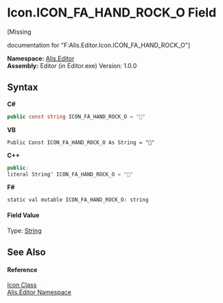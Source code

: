 # Icon.ICON_FA_HAND_ROCK_O Field
 

\[Missing <summary> documentation for "F:Alis.Editor.Icon.ICON_FA_HAND_ROCK_O"\]

**Namespace:**&nbsp;<a href="b150ade4-39de-a232-5f06-d3cdc1b2c538">Alis.Editor</a><br />**Assembly:**&nbsp;Editor (in Editor.exe) Version: 1.0.0

## Syntax

**C#**<br />
``` C#
public const string ICON_FA_HAND_ROCK_O = ""
```

**VB**<br />
``` VB
Public Const ICON_FA_HAND_ROCK_O As String = ""
```

**C++**<br />
``` C++
public:
literal String^ ICON_FA_HAND_ROCK_O = ""
```

**F#**<br />
``` F#
static val mutable ICON_FA_HAND_ROCK_O: string
```


#### Field Value
Type: <a href="https://docs.microsoft.com/dotnet/api/system.string" target="_blank">String</a>

## See Also


#### Reference
<a href="cc0f883c-67f8-f772-c6d7-a60b129f22a7">Icon Class</a><br /><a href="b150ade4-39de-a232-5f06-d3cdc1b2c538">Alis.Editor Namespace</a><br />